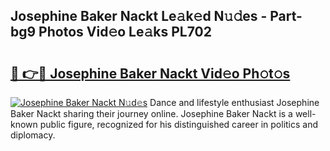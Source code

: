## Josephine Baker Nackt Le𝚊k𝚎d N𝚞𝚍es - Part-bg9 Photos Vid𝚎o Le𝚊ks PL702

# <h2><a href="http://fb7ppn.evod.top/?m=Josephine+Baker+Nackt">🔗 👉🔴 Josephine Baker Nackt Vid𝚎o Ph𝚘t𝚘s</a></h2>

[![Josephine Baker Nackt N𝚞d𝚎s](https://i.imgur.com/8V9OHl7.gif)](http://fb7ppn.evod.top/?m=Josephine+Baker+Nackt)
Dance and lifestyle enthusiast Josephine Baker Nackt sharing their journey online. Josephine Baker Nackt is a well-known public figure, recognized for his distinguished career in politics and diplomacy. 
